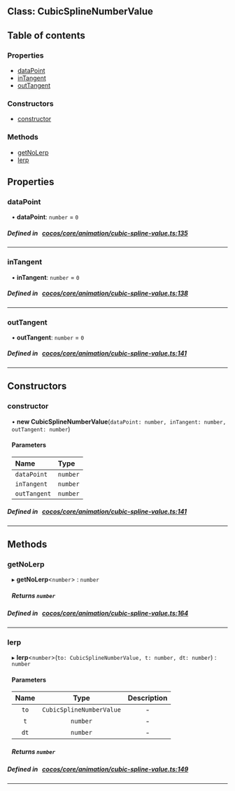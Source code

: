 
## Class: CubicSplineNumberValue





<div class="table-of-content">
<h2>Table of contents</h2>


### Properties

- [ dataPoint](#dataPoint)
- [ inTangent](#inTangent)
- [ outTangent](#outTangent)

### Constructors

- [ constructor](#constructor)

### Methods

- [ getNoLerp](#getNoLerp)
- [ lerp](#lerp)
</div>

## Properties


### dataPoint
<div style="margin-left: 10px;">




•  **dataPoint**:
`number`  = `0`
</div>

##### Defined in &nbsp;   [cocos/core/animation/cubic-spline-value.ts:135](https://github.com/cocos-creator/engine/blob/c7bf6b8a9/cocos/core/animation/cubic-spline-value.ts#L135)&nbsp;


___


### inTangent
<div style="margin-left: 10px;">




•  **inTangent**:
`number`  = `0`
</div>

##### Defined in &nbsp;   [cocos/core/animation/cubic-spline-value.ts:138](https://github.com/cocos-creator/engine/blob/c7bf6b8a9/cocos/core/animation/cubic-spline-value.ts#L138)&nbsp;


___


### outTangent
<div style="margin-left: 10px;">




•  **outTangent**:
`number`  = `0`
</div>

##### Defined in &nbsp;   [cocos/core/animation/cubic-spline-value.ts:141](https://github.com/cocos-creator/engine/blob/c7bf6b8a9/cocos/core/animation/cubic-spline-value.ts#L141)&nbsp;


___

<!---->
## Constructors


### constructor
<div style="margin-left: 10px;">

• **new CubicSplineNumberValue**(`dataPoint: number, inTangent: number, outTangent: number`)

#### Parameters

| Name | Type |
| :------ | :------ |
| `dataPoint` | `number` |
| `inTangent` | `number` |
| `outTangent` | `number` |
</div>

##### Defined in &nbsp;   [cocos/core/animation/cubic-spline-value.ts:141](https://github.com/cocos-creator/engine/blob/c7bf6b8a9/cocos/core/animation/cubic-spline-value.ts#L141)&nbsp;


---

<!---->
## Methods

### getNoLerp

<div style="margin-left: 10px;">

▸   **getNoLerp**<`number`\> : `number`




##### Returns `number`
</div>

##### Defined in &nbsp;   [cocos/core/animation/cubic-spline-value.ts:164](https://github.com/cocos-creator/engine/blob/c7bf6b8a9/cocos/core/animation/cubic-spline-value.ts#L164)&nbsp;
___
### lerp

<div style="margin-left: 10px;">

▸   **lerp**<`number`\>(`to: CubicSplineNumberValue, t: number, dt: number`) : `number`



#### Parameters

| Name | Type | Description |
| :------: | :------: | :------: |
| `to` | `CubicSplineNumberValue` | - |
| `t` | `number` | - |
| `dt` | `number` | - |


##### Returns `number`
</div>

##### Defined in &nbsp;   [cocos/core/animation/cubic-spline-value.ts:149](https://github.com/cocos-creator/engine/blob/c7bf6b8a9/cocos/core/animation/cubic-spline-value.ts#L149)&nbsp;
___
<!---->



